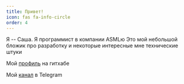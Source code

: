```yaml
---
title: Привет!
icon: fas fa-info-circle
order: 4
---
```

Я -- Саша. Я программист в компании ASMLю
Это мой небольшой бложик про разработку  и некоторые интересные мне технические штуки

Мой [профиль](https://github.com/ramwoolf) на гитхабе

Мой [канал](https://t.me/ramwoolf_chn) в Telegram